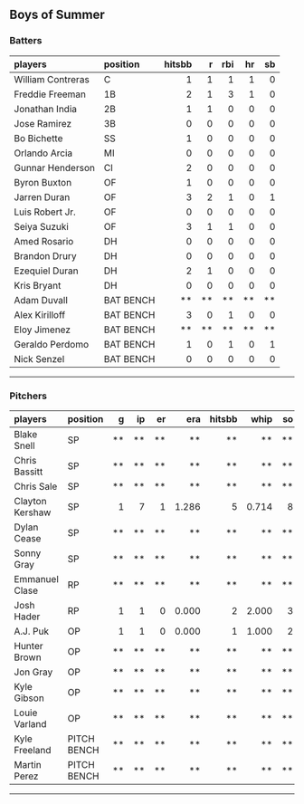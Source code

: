 ## Boys of Summer

### Batters

 
|players           |position  | hitsbb|  r| rbi| hr| sb| 
|:-----------------|:---------|------:|--:|---:|--:|--:| 
|William Contreras |C         |      1|  1|   1|  1|  0| 
|Freddie Freeman   |1B        |      2|  1|   3|  1|  0| 
|Jonathan India    |2B        |      1|  1|   0|  0|  0| 
|Jose Ramirez      |3B        |      0|  0|   0|  0|  0| 
|Bo Bichette       |SS        |      1|  0|   0|  0|  0| 
|Orlando Arcia     |MI        |      0|  0|   0|  0|  0| 
|Gunnar Henderson  |CI        |      2|  0|   0|  0|  0| 
|Byron Buxton      |OF        |      1|  0|   0|  0|  0| 
|Jarren Duran      |OF        |      3|  2|   1|  0|  1| 
|Luis Robert Jr.   |OF        |      0|  0|   0|  0|  0| 
|Seiya Suzuki      |OF        |      3|  1|   1|  0|  0| 
|Amed Rosario      |DH        |      0|  0|   0|  0|  0| 
|Brandon Drury     |DH        |      0|  0|   0|  0|  0| 
|Ezequiel Duran    |DH        |      2|  1|   0|  0|  0| 
|Kris Bryant       |DH        |      0|  0|   0|  0|  0| 
|Adam Duvall       |BAT BENCH |     **| **|  **| **| **| 
|Alex Kirilloff    |BAT BENCH |      3|  0|   1|  0|  0| 
|Eloy Jimenez      |BAT BENCH |     **| **|  **| **| **| 
|Geraldo Perdomo   |BAT BENCH |      1|  0|   1|  0|  1| 
|Nick Senzel       |BAT BENCH |      0|  0|   0|  0|  0| 


* * *

### Pitchers

 
|players         |position    |  g| ip| er|   era| hitsbb|  whip| so|  w| sv| 
|:---------------|:-----------|--:|--:|--:|-----:|------:|-----:|--:|--:|--:| 
|Blake Snell     |SP          | **| **| **|    **|     **|    **| **| **| **| 
|Chris Bassitt   |SP          | **| **| **|    **|     **|    **| **| **| **| 
|Chris Sale      |SP          | **| **| **|    **|     **|    **| **| **| **| 
|Clayton Kershaw |SP          |  1|  7|  1| 1.286|      5| 0.714|  8|  1|  0| 
|Dylan Cease     |SP          | **| **| **|    **|     **|    **| **| **| **| 
|Sonny Gray      |SP          | **| **| **|    **|     **|    **| **| **| **| 
|Emmanuel Clase  |RP          | **| **| **|    **|     **|    **| **| **| **| 
|Josh Hader      |RP          |  1|  1|  0| 0.000|      2| 2.000|  3|  0|  0| 
|A.J. Puk        |OP          |  1|  1|  0| 0.000|      1| 1.000|  2|  0|  1| 
|Hunter Brown    |OP          | **| **| **|    **|     **|    **| **| **| **| 
|Jon Gray        |OP          | **| **| **|    **|     **|    **| **| **| **| 
|Kyle Gibson     |OP          | **| **| **|    **|     **|    **| **| **| **| 
|Louie Varland   |OP          | **| **| **|    **|     **|    **| **| **| **| 
|Kyle Freeland   |PITCH BENCH | **| **| **|    **|     **|    **| **| **| **| 
|Martin Perez    |PITCH BENCH | **| **| **|    **|     **|    **| **| **| **| 


* * *


